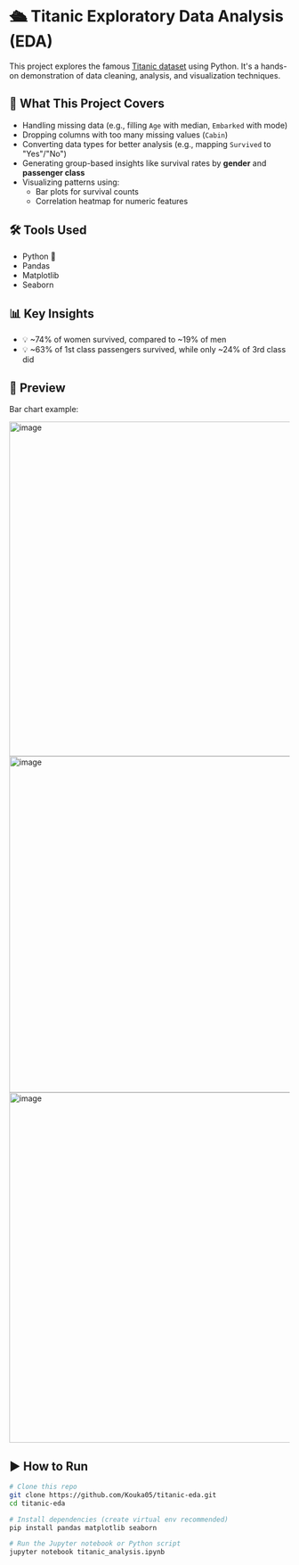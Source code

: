 # 🛳️ Titanic Exploratory Data Analysis (EDA)

This project explores the famous [Titanic dataset](https://www.kaggle.com/competitions/titanic) using Python. It's a hands-on demonstration of data cleaning, analysis, and visualization techniques.

## 📌 What This Project Covers

- Handling missing data (e.g., filling `Age` with median, `Embarked` with mode)
- Dropping columns with too many missing values (`Cabin`)
- Converting data types for better analysis (e.g., mapping `Survived` to "Yes"/"No")
- Generating group-based insights like survival rates by **gender** and **passenger class**
- Visualizing patterns using:
  - Bar plots for survival counts
  - Correlation heatmap for numeric features

## 🛠️ Tools Used

- Python 🐍
- Pandas
- Matplotlib
- Seaborn

## 📊 Key Insights

- 💡 ~74% of women survived, compared to ~19% of men
- 💡 ~63% of 1st class passengers survived, while only ~24% of 3rd class did

## 📸 Preview

Bar chart example:

<img width="795" height="600" alt="image" src="https://github.com/user-attachments/assets/512a5113-4875-466d-9a10-4608b7d49a07" />

<img width="795" height="603" alt="image" src="https://github.com/user-attachments/assets/fe578e2c-e86f-4fff-ae34-bc7fde817796" />

<img width="795" height="628" alt="image" src="https://github.com/user-attachments/assets/a92017de-e4a1-4f83-947a-b9ba992574e0" />


## ▶️ How to Run

```bash
# Clone this repo
git clone https://github.com/Kouka05/titanic-eda.git
cd titanic-eda

# Install dependencies (create virtual env recommended)
pip install pandas matplotlib seaborn

# Run the Jupyter notebook or Python script
jupyter notebook titanic_analysis.ipynb
